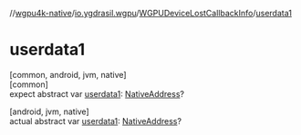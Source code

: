 //[wgpu4k-native](../../../index.md)/[io.ygdrasil.wgpu](../index.md)/[WGPUDeviceLostCallbackInfo](index.md)/[userdata1](userdata1.md)

# userdata1

[common, android, jvm, native]\
[common]\
expect abstract var [userdata1](userdata1.md): [NativeAddress](../../ffi/-native-address/index.md)?

[android, jvm, native]\
actual abstract var [userdata1](userdata1.md): [NativeAddress](../../ffi/-native-address/index.md)?